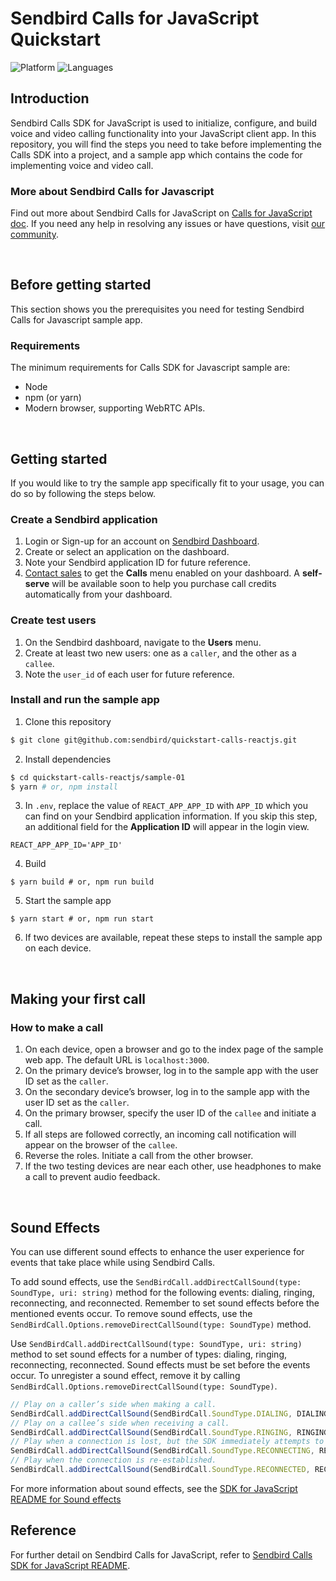 # Sendbird Calls for JavaScript Quickstart

![Platform](https://img.shields.io/badge/platform-JAVASCRIPT-orange.svg)
![Languages](https://img.shields.io/badge/language-JAVASCRIPT-orange.svg)

## Introduction

Sendbird Calls SDK for JavaScript is used to initialize, configure, and build voice and video calling functionality into your JavaScript client app. In this repository, you will find the steps you need to take before implementing the Calls SDK into a project, and a sample app which contains the code for implementing voice and video call. 

### More about Sendbird Calls for Javascript

Find out more about Sendbird Calls for JavaScript on [Calls for JavaScript doc](https://sendbird.com/docs/calls/v1/javascript/getting-started/about-calls-sdk). If you need any help in resolving any issues or have questions, visit [our community](https://community.sendbird.com).

<br />

## Before getting started

This section shows you the prerequisites you need for testing Sendbird Calls for Javascript sample app.

### Requirements

The minimum requirements for Calls SDK for Javascript sample are: 

- Node
- npm (or yarn)
- Modern browser, supporting WebRTC APIs.

<br />

## Getting started

If you would like to try the sample app specifically fit to your usage, you can do so by following the steps below. 

### Create a Sendbird application

1. Login or Sign-up for an account on [Sendbird Dashboard](https://dashboard.sendbird.com).
2. Create or select an application on the dashboard.
3. Note your Sendbird application ID for future reference.
4. [Contact sales](https://get.sendbird.com/talk-to-sales.html) to get the **Calls** menu enabled on your dashboard. A **self-serve** will be available soon to help you purchase call credits automatically from your dashboard.  

### Create test users

1. On the Sendbird dashboard, navigate to the **Users** menu.
2. Create at least two new users: one as a `caller`, and the other as a `callee`.
3. Note the `user_id` of each user for future reference.

### Install and run the sample app

1. Clone this repository 
```bash
$ git clone git@github.com:sendbird/quickstart-calls-reactjs.git
```
2. Install dependencies
```bash
$ cd quickstart-calls-reactjs/sample-01
$ yarn # or, npm install
```
3. In `.env`, replace the value of `REACT_APP_APP_ID` with `APP_ID` which you can find on your Sendbird application information. If you skip this step, an additional field for the **Application ID** will appear in the login view.
```shell script
REACT_APP_APP_ID='APP_ID'
```
4. Build
```shell script
$ yarn build # or, npm run build
```
5. Start the sample app
```shell script
$ yarn start # or, npm run start
```
6. If two devices are available, repeat these steps to install the sample app on each device.

<br />

## Making your first call

### How to make a call

1. On each device, open a browser and go to the index page of the sample web app. The default URL is `localhost:3000`.
2. On the primary device’s browser, log in to the sample app with the user ID set as the `caller`.
3. On the secondary device’s browser, log in to the sample app with the user ID set as the `caller`.
4. On the primary browser, specify the user ID of the `callee` and initiate a call.
5. If all steps are followed correctly, an incoming call notification will appear on the browser of the `callee`.
6. Reverse the roles. Initiate a call from the other browser.
8. If the two testing devices are near each other, use headphones to make a call to prevent audio feedback.

<br />

## Sound Effects
You can use different sound effects to enhance the user experience for events that take place while using Sendbird Calls. 

To add sound effects, use the `SendBirdCall.addDirectCallSound(type: SoundType, uri: string)` method for the following events: dialing, ringing, reconnecting, and reconnected. Remember to set sound effects before the mentioned events occur. To remove sound effects, use the `SendBirdCall.Options.removeDirectCallSound(type: SoundType)` method.

Use `SendBirdCall.addDirectCallSound(type: SoundType, uri: string)` method to set sound effects for a number of types: dialing, ringing, reconnecting, reconnected. Sound effects must be set before the events occur. To unregister a sound effect, remove it by calling `SendBirdCall.Options.removeDirectCallSound(type: SoundType)`.

```javascript
// Play on a caller’s side when making a call.
SendBirdCall.addDirectCallSound(SendBirdCall.SoundType.DIALING, DIALING_SOUND_URL);
// Play on a callee’s side when receiving a call.
SendBirdCall.addDirectCallSound(SendBirdCall.SoundType.RINGING, RINGING_SOUND_URL);
// Play when a connection is lost, but the SDK immediately attempts to reconnect.
SendBirdCall.addDirectCallSound(SendBirdCall.SoundType.RECONNECTING, RECONNECTING_SOUND_URL);
// Play when the connection is re-established.
SendBirdCall.addDirectCallSound(SendBirdCall.SoundType.RECONNECTED, RECONNECTED_SOUND_URL);
```
For more information about sound effects, see the [SDK for JavaScript README for Sound effects](https://github.com/sendbird/sendbird-calls-javascript#sound-effect)


## Reference

For further detail on Sendbird Calls for JavaScript, refer to [Sendbird Calls SDK for JavaScript README](https://github.com/sendbird/sendbird-calls-javascript/blob/master/README.md).
